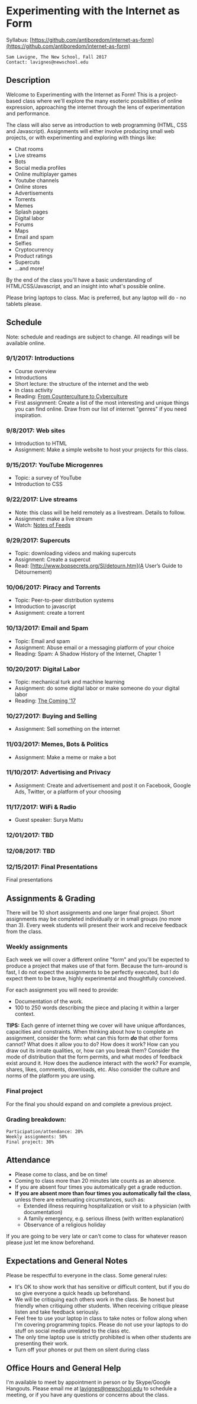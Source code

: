 # Experimenting with the Internet as Form

Syllabus: [https://github.com/antiboredom/internet-as-form](https://github.com/antiboredom/internet-as-form)

```
Sam Lavigne, The New School, Fall 2017 
Contact: lavignes@newschool.edu
```

## Description

Welcome to Experimenting with the Internet as Form! This is a project-based class where we'll explore the many esoteric possibilities of online expression, approaching the internet through the lens of experimentation and performance.

The class will also serve as introduction to web programming (HTML, CSS and Javascript). Assignments will either involve producing small web projects, or with experimenting and exploring with things like:

* Chat rooms
* Live streams
* Bots
* Social media profiles
* Online multiplayer games
* Youtube channels
* Online stores
* Advertisements
* Torrents
* Memes
* Splash pages
* Digital labor
* Forums
* Maps
* Email and spam
* Selfies
* Cryptocurrency
* Product ratings
* Supercuts
* ...and more!

By the end of the class you'll have a basic understanding of HTML/CSS/Javascript, and an insight into what's possible online.

Please bring laptops to class. Mac is preferred, but any laptop will do - no tablets please.

## Schedule

Note: schedule and readings are subject to change. All readings will be available online.

### 9/1/2017: Introductions

* Course overview
* Introductions
* Short lecture: the structure of the internet and the web
* In class activity
* Reading: [From Counterculture to Cyberculture](http://press.uchicago.edu/Misc/Chicago/817415_chap4.html)
* First assignment: Create a list of the most interesting and unique things you can find online. Draw from our list of internet "genres" if you need inspiration. 


### 9/8/2017: Web sites

* Introduction to HTML
* Assignment: Make a simple website to host your projects for this class.


### 9/15/2017: YouTube Microgenres

* Topic: a survey of YouTube
* Introduction to CSS


### 9/22/2017: Live streams

* Note: this class will be held remotely as a livestream. Details to follow.
* Assignment: make a live stream
* Watch: [Notes of Feeds](https://vimeo.com/album/4684603/video/225568156)


### 9/29/2017: Supercuts

* Topic: downloading videos and making supercuts
* Assignment: Create a supercut
* Read: [http://www.bopsecrets.org/SI/detourn.htm](A User’s Guide to Détournement)


### 10/06/2017: Piracy and Torrents

* Topic: Peer-to-peer distribution systems
* Introduction to javascript
* Assignment: create a torrent


### 10/13/2017: Email and Spam

* Topic: Email and spam
* Assignment: Abuse email or a messaging platform of your choice
* Reading: Spam: A Shadow History of the Internet, Chapter 1


### 10/20/2017: Digital Labor

* Topic: mechanical turk and machine learning
* Assignment: do some digital labor or make someone do your digital labor
* Reading: [The Coming '17](http://www.e-flux.com/journal/78/82058/the-coming-17/)


### 10/27/2017: Buying and Selling

* Assignment: Sell something on the internet


### 11/03/2017: Memes, Bots & Politics

* Assignment: Make a meme or make a bot


### 11/10/2017: Advertising and Privacy

* Assignment: Create and advertisement and post it on Facebook, Google Ads, Twitter, or a platform of your choosing


### 11/17/2017: WiFi & Radio

* Guest speaker: Surya Mattu

### 12/01/2017: TBD


### 12/08/2017: TBD


### 12/15/2017: Final Presentations

Final presentations


## Assignments & Grading

There will be 10 short assignments and one larger final project. Short assignments may be completed individually or in small groups (no more than 3). Every week students will present their work and receive feedback from the class.


### Weekly assignments
Each week we will cover a different online "form" and you'll be expected to produce a project that makes use of that form. Because the turn-around is fast, I do not expect the assignments to be perfectly executed, but I do expect them to be brave,  highly experimental and thoughtfully conceived. 

For each assignment you will need to provide:
* Documentation of the work.
* 100 to 250 words describing the piece and placing it within a larger context. 

**TIPS:** Each genre of internet thing we cover will have unique affordances, capacities and constraints. When thinking about how to complete an assignment, consider the form: what can this form ***do*** that other forms cannot? What does it allow you to do? How does it work? How can you draw out its innate qualities, or, how can you break them? Consider the mode of distribution that the form permits, and what modes of feedback exist around it. How does the audience interact with the work? For example, shares, likes, comments, downloads, etc. Also consider the culture and norms of the platform you are using.

### Final project

For the final you should expand on and complete a previous project.


### Grading breakdown:

```
Participation/attendance: 20%
Weekly assignments: 50% 
Final project: 30%
```



## Attendance

* Please come to class, and be on time!
* Coming to class more than 20 minutes late counts as an absence.
* If you are absent four times you automatically get a grade reduction.
* **If you are absent more than four times you automatically fail the class**, unless there are extenuating circumstances, such as:
  * Extended illness requiring hospitalization or visit to a physician (with documentation)
  * A family emergency, e.g. serious illness (with written explanation)
  * Observance of a religious holiday

If you are going to be very late or can't come to class for whatever reason please just let me know beforehand.

## Expectations and General Notes

Please be respectful to everyone in the class. Some general rules:

* It's OK to show work that has sensitive or difficult content, but if you do so give everyone a quick heads up beforehand.
* We will be critiquing each others work in the class. Be honest but friendly when critiquing other students. When receiving critique please listen and take feedback seriously.
* Feel free to use your laptop in class to take notes or follow along when I'm covering programming topics. Please do not use your laptops to do stuff on social media unrelated to the class etc. 
* The only time laptop use is strictly prohibited is when other students are presenting their work. 
* Turn off your phones or put them on silent during class

## Office Hours and General Help

I'm available to meet by appointment in person or by Skype/Google Hangouts. Please email me at lavignes@newschool.edu to schedule a meeting, or if you have any questions or concerns about the class.

